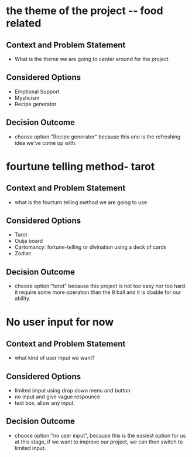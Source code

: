 # the theme of the project -- food related
## Context and Problem Statement
* What is the theme we are going to center around for the project

## Considered Options

* Emptional Support
* Mysticism
* Recipe generator

## Decision Outcome
* choose option:"Recipe generator" because this one is the refreshing idea we've come up with.

# fourtune telling method- tarot
## Context and Problem Statement
* what is the fourturn telling method we are going to use

## Considered Options

* Tarot
* Ouija board
* Cartomancy: fortune-telling or divination using a deck of cards
* Zodiac

## Decision Outcome
* choose option:"tarot" because this project is not too easy nor too hard. it require some more operation than the 8 ball and it is doable for our ability.

# No user input for now
## Context and Problem Statement
* what kind of user input we want?

## Considered Options

* limited imput using drop down menu and button
* no input and give vague respounce
* text box, allow any input.

## Decision Outcome
* choose option:"no user input", because this is the easiest option for us at this stage, if we want to improve our project, we can then switch to limited input.
